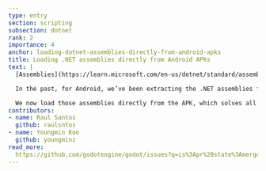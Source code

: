 ```yaml
---
type: entry
section: scripting
subsection: dotnet
rank: 2
importance: 4
anchor: loading-dotnet-assemblies-directly-from-android-apks
title: Loading .NET assemblies directly from Android APKs
text: |
  [Assemblies](https://learn.microsoft.com/en-us/dotnet/standard/assembly/) are the building blocks of any C#/.NET application as they provide types and resources for different functionalities. Functionalities ranging from system <abbr title="input/output">I/O</abbr> utilities to your own game logic.

  In the past, for Android, we’ve been extracting the .NET assemblies from the exported APK and stored them in cache. While this works well on other platforms, it caused issues on Android, such as outdated assemblies or permission errors.

  We now load those assemblies directly from the APK, which solves all those issues.
contributors:
- name: Raul Santos
  github: raulsntos
- name: Youngmin Koo
  github: youngminz
read_more: 
  https://github.com/godotengine/godot/issues?q=is%3Apr%20state%3Amerged%20105262%20105853
---
```

